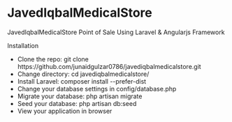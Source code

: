 # JavedIqbalMedicalStore
JavedIqbalMedicalStore Point of Sale Using Laravel & Angularjs Framework

Installation

<ul>
<li>Clone the repo: git clone https://github.com/junaidgulzar0786/javediqbalmedicalstore.git</li>
<li>Change directory: cd javediqbalmedicalstore/</li>
<li>Install Laravel: composer install --prefer-dist</li>
<li>Change your database settings in config/database.php</li>
<li>Migrate your database: php artisan migrate</li>
<li>Seed your database: php artisan db:seed</li>
<li>View your application in browser</li>
</ul>
